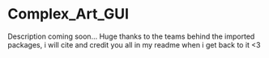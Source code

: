 # Complex_Art_GUI
Description coming soon... Huge thanks to the teams behind the imported packages, i will cite and credit you all in my readme when i get back to it &lt;3
